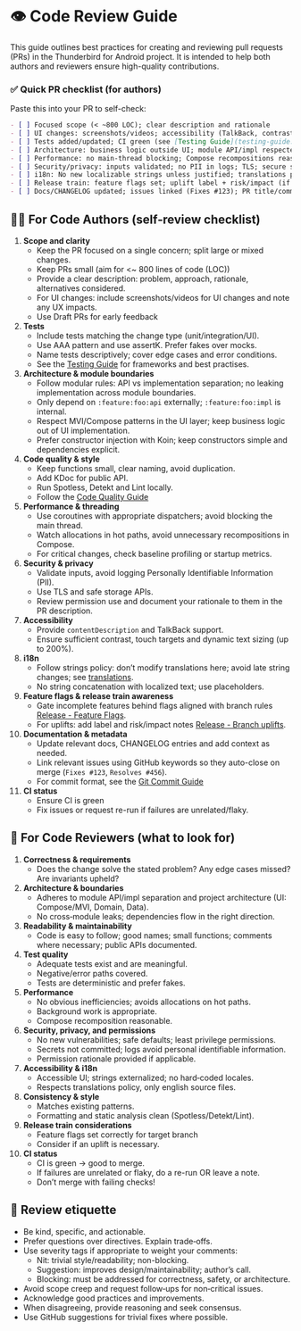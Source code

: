 # 👁️ Code Review Guide

This guide outlines best practices for creating and reviewing pull requests (PRs) in the Thunderbird for Android
project. It is intended to help both authors and reviewers ensure high-quality contributions.

### ✅ Quick PR checklist (for authors)

Paste this into your PR to self-check:

```markdown
- [ ] Focused scope (< ~800 LOC); clear description and rationale
- [ ] UI changes: screenshots/videos; accessibility (TalkBack, contrast, touch targets)
- [ ] Tests added/updated; CI green (see [Testing Guide](testing-guide.md))
- [ ] Architecture: business logic outside UI; module API/impl respected; DI via constructor/Koin
- [ ] Performance: no main-thread blocking; Compose recompositions reasonable; hot paths allocation-lean
- [ ] Security/privacy: inputs validated; no PII in logs; TLS; secure storage; permission changes documented
- [ ] i18n: No new localizable strings unless justified; translations policy followed
- [ ] Release train: feature flags set; uplift label + risk/impact (if applicable)
- [ ] Docs/CHANGELOG updated; issues linked (Fixes #123); PR title/commits clear
```

## 🧑‍💻 For Code Authors (self‑review checklist)

1. **Scope and clarity**
   - Keep the PR focused on a single concern; split large or mixed changes.
   - Keep PRs small (aim for <~ 800 lines of code (LOC))
   - Provide a clear description: problem, approach, rationale, alternatives considered.
   - For UI changes: include screenshots/videos for UI changes and note any UX impacts.
   - Use Draft PRs for early feedback
2. **Tests**
   - Include tests matching the change type (unit/integration/UI).
   - Use AAA pattern and use assertK. Prefer fakes over mocks.
   - Name tests descriptively; cover edge cases and error conditions.
   - See the [Testing Guide](testing-guide.md) for frameworks and best practises.
3. **Architecture & module boundaries**
   - Follow modular rules: API vs implementation separation; no leaking implementation across module boundaries.
   - Only depend on `:feature:foo:api` externally; `:feature:foo:impl` is internal.
   - Respect MVI/Compose patterns in the UI layer; keep business logic out of UI implementation.
   - Prefer constructor injection with Koin; keep constructors simple and dependencies explicit.
4. **Code quality & style**
   - Keep functions small, clear naming, avoid duplication.
   - Add KDoc for public API.
   - Run Spotless, Detekt and Lint locally.
   - Follow the [Code Quality Guide](code-quality-guide.md)
5. **Performance & threading**
   - Use coroutines with appropriate dispatchers; avoid blocking the main thread.
   - Watch allocations in hot paths, avoid unnecessary recompositions in Compose.
   - For critical changes, check baseline profiling or startup metrics.
6. **Security & privacy**
   - Validate inputs, avoid logging Personally Identifiable Information (PII).
   - Use TLS and safe storage APIs.
   - Review permission use and document your rationale to them in the PR description.
7. **Accessibility**
   - Provide `contentDescription` and TalkBack support.
   - Ensure sufficient contrast, touch targets and dynamic text sizing (up to 200%).
8. **i18n**
   - Follow strings policy: don’t modify translations here; avoid late string changes; see [translations](../translations.md).
   - No string concatenation with localized text; use placeholders.
9. **Feature flags & release train awareness**
   - Gate incomplete features behind flags aligned with branch rules [Release - Feature Flags](../ci/RELEASE.md#feature-flags).
   - For uplifts: add label and risk/impact notes [Release - Branch uplifts](../ci/RELEASE.md#branch-uplifts).
10. **Documentation & metadata**
    - Update relevant docs, CHANGELOG entries and add context as needed.
    - Link relevant issues using GitHub keywords so they auto-close on merge (`Fixes #123`, `Resolves #456`).
    - For commit format, see the [Git Commit Guide](git-commit-guide.md)
11. **CI status**
    - Ensure CI is green
    - Fix issues or request re-run if failures are unrelated/flaky.

## 👀 For Code Reviewers (what to look for)

1. **Correctness & requirements**
   - Does the change solve the stated problem? Any edge cases missed? Are invariants upheld?
2. **Architecture & boundaries**
   - Adheres to module API/impl separation and project architecture (UI: Compose/MVI, Domain, Data).
   - No cross‑module leaks; dependencies flow in the right direction.
3. **Readability & maintainability**
   - Code is easy to follow; good names; small functions; comments where necessary; public APIs documented.
4. **Test quality**
   - Adequate tests exist and are meaningful.
   - Negative/error paths covered.
   - Tests are deterministic and prefer fakes.
5. **Performance**
   - No obvious inefficiencies; avoids allocations on hot paths.
   - Background work is appropriate.
   - Compose recomposition reasonable.
6. **Security, privacy, and permissions**
   - No new vulnerabilities; safe defaults; least privilege permissions.
   - Secrets not committed; logs avoid personal identifiable information.
   - Permission rationale provided if applicable.
7. **Accessibility & i18n**
   - Accessible UI; strings externalized; no hard‑coded locales.
   - Respects translations policy, only english source files.
8. **Consistency & style**
   - Matches existing patterns.
   - Formatting and static analysis clean (Spotless/Detekt/Lint).
9. **Release train considerations**
   - Feature flags set correctly for target branch
   - Consider if an uplift is necessary.
10. **CI status**
    - CI is green -> good to merge.
    - If failures are unrelated or flaky, do a re-run OR leave a note.
    - Don’t merge with failing checks!

## 🤝 Review etiquette

- Be kind, specific, and actionable.
- Prefer questions over directives. Explain trade‑offs.
- Use severity tags if appropriate to weight your comments:
  - Nit: trivial style/readability; non-blocking.
  - Suggestion: improves design/maintainability; author’s call.
  - Blocking: must be addressed for correctness, safety, or architecture.
- Avoid scope creep and request follow‑ups for non‑critical issues.
- Acknowledge good practices and improvements.
- When disagreeing, provide reasoning and seek consensus.
- Use GitHub suggestions for trivial fixes where possible.

